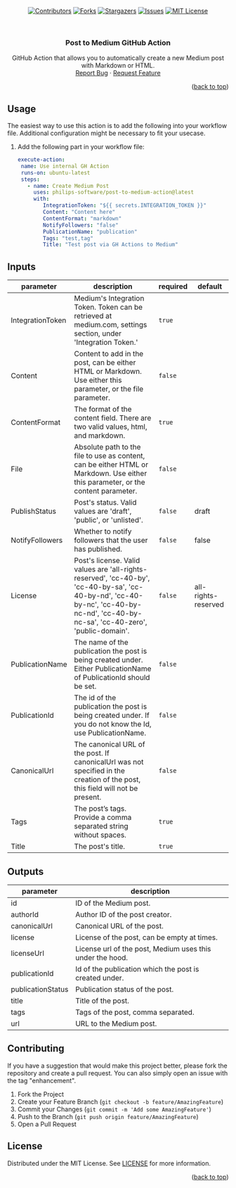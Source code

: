 <div id="top"></div>

<div align="center">

[![Contributors][contributors-shield]][contributors-url]
[![Forks][forks-shield]][forks-url]
[![Stargazers][stars-shield]][stars-url]
[![Issues][issues-shield]][issues-url]
[![MIT License][license-shield]][license-url]

</div>

<br />
<div align="center">
  <h3 align="center">Post to Medium GitHub Action</h3>

  <p align="center">
    GitHub Action that allows you to automatically create a new Medium post with Markdown or HTML.
    <br>
    <a href="https://github.com/philips-software/post-to-medium-action/issues">Report Bug</a>
    ·
    <a href="https://github.com/philips-software/post-to-medium-action/issues">Request Feature</a>
  </p>
</div>

<p align="right">(<a href="#top">back to top</a>)</p>

## Usage

The easiest way to use this action is to add the following into your workflow file. Additional configuration might be necessary to fit your usecase.

1. Add the following part in your workflow file:

   ```yaml
   execute-action:
    name: Use internal GH Action
    runs-on: ubuntu-latest
    steps:
      - name: Create Medium Post
        uses: philips-software/post-to-medium-action@latest
        with:
           IntegrationToken: "${{ secrets.INTEGRATION_TOKEN }}"
           Content: "Content here"
           ContentFormat: "markdown"
           NotifyFollowers: "false"
           PublicationName: "publication"
           Tags: "test,tag"
           Title: "Test post via GH Actions to Medium"
   ```


## Inputs

| parameter | description | required | default |
| - | - | - | - |
| IntegrationToken | Medium's Integration Token. Token can be retrieved at medium.com, settings section, under 'Integration Token.' | `true` |  |
| Content | Content to add in the post, can be either HTML or Markdown. Use either this parameter, or the file parameter. | `false` |  |
| ContentFormat | The format of the content field. There are two valid values, html, and markdown. | `true` |  |
| File | Absolute path to the file to use as content, can be either HTML or Markdown. Use either this parameter, or the content parameter. | `false` |  |
| PublishStatus | Post's status. Valid values are 'draft', 'public', or 'unlisted'. | `false` | draft |
| NotifyFollowers | Whether to notify followers that the user has published. | `false` | false |
| License | Post's license. Valid values are 'all-rights-reserved', 'cc-40-by', 'cc-40-by-sa', 'cc-40-by-nd', 'cc-40-by-nc', 'cc-40-by-nc-nd', 'cc-40-by-nc-sa', 'cc-40-zero', 'public-domain'. | `false` | all-rights-reserved |
| PublicationName | The name of the publication the post is being created under. Either PublicationName of PublicationId should be set. | `false` |  |
| PublicationId | The id of the publication the post is being created under. If you do not know the Id, use PublicationName. | `false` |  |
| CanonicalUrl | The canonical URL of the post. If canonicalUrl was not specified in the creation of the post, this field will not be present. | `false` |  |
| Tags | The post’s tags. Provide a comma separated string without spaces. | `true` |  |
| Title | The post's title. | `true` |  |


## Outputs

| parameter | description |
| - | - |
| id | ID of the Medium post. |
| authorId | Author ID of the post creator. |
| canonicalUrl | Canonical URL of the post. |
| license | License of the post, can be empty at times. |
| licenseUrl | License url of the post, Medium uses this under the hood. |
| publicationId | Id of the publication which the post is created under. |
| publicationStatus | Publication status of the post. |
| title | Title of the post. |
| tags | Tags of the post, comma separated. |
| url | URL to the Medium post. |

## Contributing

If you have a suggestion that would make this project better, please fork the repository and create a pull request. You can also simply open an issue with the tag "enhancement".

1. Fork the Project
2. Create your Feature Branch (`git checkout -b feature/AmazingFeature`)
3. Commit your Changes (`git commit -m 'Add some AmazingFeature'`)
4. Push to the Branch (`git push origin feature/AmazingFeature`)
5. Open a Pull Request

## License

Distributed under the MIT License. See [LICENSE](/LICENSE) for more information.

<p align="right">(<a href="#top">back to top</a>)</p>

[contributors-shield]: https://img.shields.io/github/contributors/philips-software/post-to-medium-action.svg?style=for-the-badge
[contributors-url]: https://github.com/philips-software/post-to-medium-action/graphs/contributors
[forks-shield]: https://img.shields.io/github/forks/philips-software/post-to-medium-action.svg?style=for-the-badge
[forks-url]: https://github.com/philips-software/post-to-medium-action/network/members
[stars-shield]: https://img.shields.io/github/stars/philips-software/post-to-medium-action.svg?style=for-the-badge
[stars-url]: https://github.com/philips-software/post-to-medium-action/stargazers
[issues-shield]: https://img.shields.io/github/issues/philips-software/post-to-medium-action.svg?style=for-the-badge
[issues-url]: https://github.com/philips-software/post-to-medium-action/issues
[license-shield]: https://img.shields.io/github/license/philips-software/post-to-medium-action.svg?style=for-the-badge
[license-url]: https://github.com/philips-software/post-to-medium-action/blob/main/LICENSE
